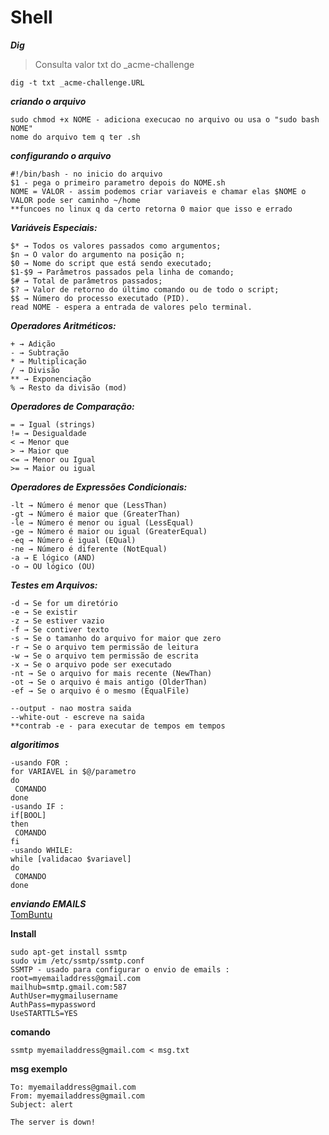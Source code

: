 ﻿# Shell

***Dig***
> Consulta valor txt do _acme-challenge
```
dig -t txt _acme-challenge.URL
```

***criando o arquivo***  
```
sudo chmod +x NOME - adiciona execucao no arquivo ou usa o "sudo bash NOME"
nome do arquivo tem q ter .sh
```

***configurando o arquivo***  
```
#!/bin/bash - no inicio do arquivo
$1 - pega o primeiro parametro depois do NOME.sh
NOME = VALOR - assim podemos criar variaveis e chamar elas $NOME o VALOR pode ser caminho ~/home
**funcoes no linux q da certo retorna 0 maior que isso e errado
```

***Variáveis Especiais:***  
```
$* → Todos os valores passados como argumentos;
$n → O valor do argumento na posição n;
$0 → Nome do script que está sendo executado;
$1-$9 → Parâmetros passados pela linha de comando;
$# → Total de parâmetros passados;
$? → Valor de retorno do último comando ou de todo o script;
$$ → Número do processo executado (PID).
read NOME - espera a entrada de valores pelo terminal.
```

***Operadores Aritméticos:***
```
+ → Adição
- → Subtração
* → Multiplicação
/ → Divisão
** → Exponenciação
% → Resto da divisão (mod)
```

***Operadores de Comparação:***
```
= → Igual (strings)
!= → Desigualdade
< → Menor que
> → Maior que
<= → Menor ou Igual
>= → Maior ou igual
```

***Operadores de Expressões Condicionais:***
```
-lt → Número é menor que (LessThan)
-gt → Número é maior que (GreaterThan)
-le → Número é menor ou igual (LessEqual)
-ge → Número é maior ou igual (GreaterEqual)
-eq → Número é igual (EQual)
-ne → Número é diferente (NotEqual)
-a → E lógico (AND)
-o → OU lógico (OU)
```

***Testes em Arquivos:***
```
-d → Se for um diretório
-e → Se existir
-z → Se estiver vazio
-f → Se contiver texto
-s → Se o tamanho do arquivo for maior que zero
-r → Se o arquivo tem permissão de leitura
-w → Se o arquivo tem permissão de escrita
-x → Se o arquivo pode ser executado
-nt → Se o arquivo for mais recente (NewThan)
-ot → Se o arquivo é mais antigo (OlderThan)
-ef → Se o arquivo é o mesmo (EqualFile)

--output - nao mostra saida
--white-out - escreve na saida
**contrab -e - para executar de tempos em tempos
```

***algoritimos***
```
-usando FOR :
for VARIAVEL in $@/parametro
do
 COMANDO
done
-usando IF :
if[BOOL]
then
 COMANDO
fi
-usando WHILE:
while [validacao $variavel]
do
 COMANDO
done
```
***enviando EMAILS***   
[TomBuntu](http://tombuntu.com/index.php/2008/10/21/sending-email-from-your-system-with-ssmtp/)  

**Install**  
```
sudo apt-get install ssmtp
sudo vim /etc/ssmtp/ssmtp.conf
SSMTP - usado para configurar o envio de emails :
root=myemailaddress@gmail.com
mailhub=smtp.gmail.com:587
AuthUser=mygmailusername
AuthPass=mypassword
UseSTARTTLS=YES
```
**comando**
```
ssmtp myemailaddress@gmail.com < msg.txt
```
**msg exemplo**
```
To: myemailaddress@gmail.com
From: myemailaddress@gmail.com
Subject: alert

The server is down!
```